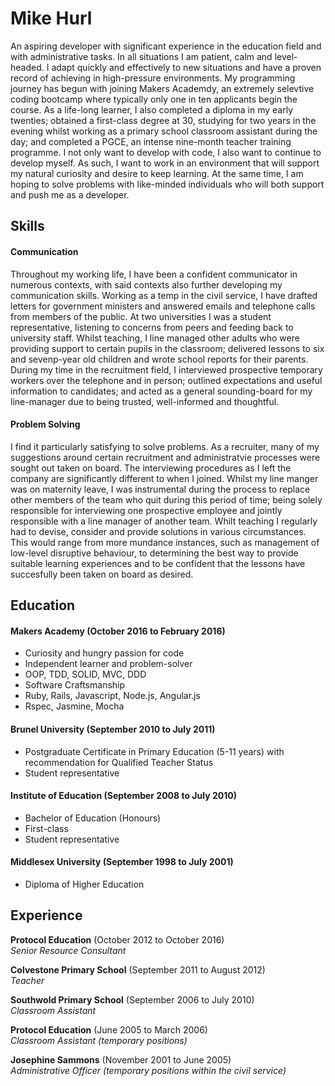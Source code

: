 # Mike Hurl

An aspiring developer with significant experience in the education field and with administrative tasks. In all situations I am patient, calm and level-headed. I adapt quickly and effectively to new situations and have a proven record of achieving in high-pressure environments. My programming journey has begun with joining Makers Academdy, an extremely selevtive coding bootcamp where typically only one in ten applicants begin the course. As a life-long learner, I also completed a diploma in my early twenties; obtained a first-class degree at 30, studying for two years in the evening whilst working as a primary school classroom assistant during the day; and completed a PGCE, an intense nine-month teacher training programme. I not only want to develop with code, I also want to continue to develop myself. As such, I want to work in an environment that will support my natural curiosity and desire to keep learning. At the same time, I am hoping to solve problems with like-minded individuals who will both support and push me as a developer.

## Skills

#### Communication

Throughout my working life, I have been a confident communicator in numerous contexts, with said contexts also further developing my communication skills. Working as a temp in the civil service, I have drafted letters for government ministers and answered emails and telephone calls from members of the public. At two universities I was a student representative, listening to concerns from peers and feeding back to university staff. Whilst teaching, I line managed other adults who were providing support to certain pupils in the classroom; delivered lessons to six and sevenp-year old children and wrote school reports for their parents. During my time in the recruitment field, I interviewed prospective temporary workers over the telephone and in person; outlined expectations and useful information to candidates; and acted as a general sounding-board for my line-manager due to being trusted, well-informed and thoughtful.

#### Problem Solving

I find it particularly satisfying to solve problems. As a recruiter, many of my suggestions around certain recruitment and administratvie processes were sought out taken on board. The interviewing procedures as I left the company are significantly different to when I joined.  Whilst my line manger was on maternity leave, I was instrumental during the process to replace other members of the team who quit during this period of time; being solely responsible for interviewing one prospective employee and jointly responsible with a line manager of another team. Whilt teaching I regularly had to devise, consider and provide solutions in various circumstances. This would range from more mundance instances, such as management of low-level disruptive behaviour, to determining the best way to provide suitable learning experiences and to be confident that the lessons have succesfully been taken on board as desired.

## Education

#### Makers Academy (October 2016 to February 2016)

- Curiosity and hungry passion for code
- Independent learner and problem-solver
- OOP, TDD, SOLID, MVC, DDD
- Software Craftsmanship
- Ruby, Rails, Javascript, Node.js, Angular.js
- Rspec, Jasmine, Mocha

#### Brunel University (September 2010 to July 2011)

- Postgraduate Certificate in Primary Education (5-11 years) with recommendation for Qualified Teacher Status
- Student representative

#### Institute of Education (September 2008 to July 2010)

- Bachelor of Education (Honours)
- First-class
- Student representative

#### Middlesex University (September 1998 to July 2001)

- Diploma of Higher Education

## Experience

**Protocol Education** (October 2012 to October 2016)    
*Senior Resource Consultant*

**Colvestone Primary School** (September 2011 to August 2012)   
*Teacher* 

**Southwold Primary School** (September 2006 to July 2010)   
*Classroom Assistant*  

**Protocol Education** (June 2005 to March 2006)   
*Classroom Assistant (temporary positions)*  

**Josephine Sammons** (November 2001 to June 2005)   
*Administrative Officer (temporary positions within the civil service)*  
